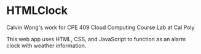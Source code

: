 # HTMLClock
Calvin Wong's work for CPE 409 Cloud Computing Course Lab at Cal Poly

This web app uses HTML, CSS, and JavaScript to function as an alarm clock with weather information.
